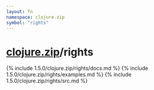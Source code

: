 ```yaml
---
layout: fn
namespace: clojure.zip
symbol: "rights"
---
```


# [clojure.zip](../)/rights

{% include 1.5.0/clojure.zip/rights/docs.md %}
{% include 1.5.0/clojure.zip/rights/examples.md %}
{% include 1.5.0/clojure.zip/rights/src.md %}

